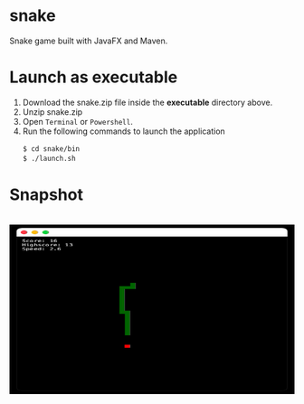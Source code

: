 # snake
Snake game built with JavaFX and Maven.  

# Launch as executable
1. Download the snake.zip file inside the **executable** directory above.
2. Unzip snake.zip
3. Open `Terminal` or `Powershell`.
4. Run the following commands to launch the application
   ```sh
   $ cd snake/bin
   $ ./launch.sh
   ```
# Snapshot
<br>
<img src="https://github.com/karimelkheshen/snake/blob/main/img/snapshot.png" alt="Passgen" height="300" width="800">
